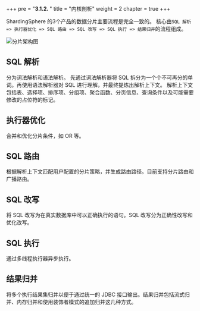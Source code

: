+++
pre = "<b>3.1.2. </b>"
title = "内核剖析"
weight = 2
chapter = true
+++

ShardingSphere 的3个产品的数据分片主要流程是完全一致的。
核心由`SQL 解析 => 执行器优化 => SQL 路由 => SQL 改写 => SQL 执行 => 结果归并`的流程组成。

![分片架构图](https://shardingsphere.apache.org/document/current/img/sharding/sharding_architecture_cn.png)

## SQL 解析

分为词法解析和语法解析。
先通过词法解析器将 SQL 拆分为一个个不可再分的单词。再使用语法解析器对 SQL 进行理解，并最终提炼出解析上下文。
解析上下文包括表、选择项、排序项、分组项、聚合函数、分页信息、查询条件以及可能需要修改的占位符的标记。

## 执行器优化

合并和优化分片条件，如 OR 等。

## SQL 路由

根据解析上下文匹配用户配置的分片策略，并生成路由路径。目前支持分片路由和广播路由。

## SQL 改写

将 SQL 改写为在真实数据库中可以正确执行的语句。SQL 改写分为正确性改写和优化改写。

## SQL 执行

通过多线程执行器异步执行。

## 结果归并

将多个执行结果集归并以便于通过统一的 JDBC 接口输出。结果归并包括流式归并、内存归并和使用装饰者模式的追加归并这几种方式。
